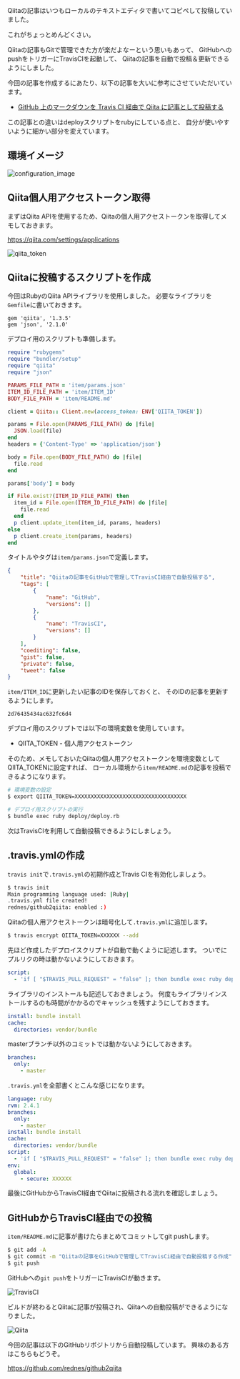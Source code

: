 Qiitaの記事はいつもローカルのテキストエディタで書いてコピペして投稿していました。

これがちょっとめんどくさい。

Qiitaの記事もGitで管理できた方が楽だよなーという思いもあって、
GitHubへのpushをトリガーにTravisCIを起動して、
Qiitaの記事を自動で投稿＆更新できるようにしました。


今回の記事を作成するにあたり、以下の記事を大いに参考にさせていただいています。

- [GitHub 上のマークダウンを Travis CI 経由で Qiita に記事として投稿する](https://qiita.com/miya0001/items/5702a6e4bba0535582f9)


この記事との違いはdeployスクリプトをrubyにしている点と、
自分が使いやすいように細かい部分を変えています。


## 環境イメージ

![configuration_image](https://raw.githubusercontent.com/rednes/github2qiita/master/item/image/configuration_image.png)

## Qiita個人用アクセストークン取得

まずはQiita APIを使用するため、Qiitaの個人用アクセストークンを取得してメモしておきます。

https://qiita.com/settings/applications


![qiita_token](https://raw.githubusercontent.com/rednes/github2qiita/master/item/image/qiita_token.png)

## Qiitaに投稿するスクリプトを作成

今回はRubyのQiita APIライブラリを使用しました。
必要なライブラリを`Gemfile`に書いておきます。

```ruby:Gemfile
gem 'qiita', '1.3.5'
gem 'json', '2.1.0'
```

デプロイ用のスクリプトも準備します。

```ruby:deploy/deploy.rb
require "rubygems"
require "bundler/setup"
require "qiita"
require "json"

PARAMS_FILE_PATH = 'item/params.json'
ITEM_ID_FILE_PATH = 'item/ITEM_ID'
BODY_FILE_PATH = 'item/README.md'

client = Qiita:: Client.new(access_token: ENV['QIITA_TOKEN'])

params = File.open(PARAMS_FILE_PATH) do |file|
  JSON.load(file)
end
headers = {'Content-Type' => 'application/json'}

body = File.open(BODY_FILE_PATH) do |file|
  file.read
end

params['body'] = body

if File.exist?(ITEM_ID_FILE_PATH) then
  item_id = File.open(ITEM_ID_FILE_PATH) do |file|
    file.read
  end
  p client.update_item(item_id, params, headers)
else
  p client.create_item(params, headers)
end
```

タイトルやタグは`item/params.json`で定義します。

```json:item/params.json
{
    "title": "Qiitaの記事をGitHubで管理してTravisCI経由で自動投稿する",
    "tags": [
        {
            "name": "GitHub",
            "versions": []
        },
        {
            "name": "TravisCI",
            "versions": []
        }
    ],
    "coediting": false,
    "gist": false,
    "private": false,
    "tweet": false
}
```

`item/ITEM_ID`に更新したい記事のIDを保存しておくと、
そのIDの記事を更新するようにします。

```:item/ITEM_ID
2d76435434ac632fc6d4
```


デプロイ用のスクリプトでは以下の環境変数を使用しています。

- QIITA_TOKEN - 個人用アクセストークン

そのため、メモしておいたQiitaの個人用アクセストークンを環境変数としてQIITA_TOKENに設定すれば、
ローカル環境から`item/README.md`の記事を投稿できるようになります。

```sh
# 環境変数の設定
$ export QIITA_TOKEN=XXXXXXXXXXXXXXXXXXXXXXXXXXXXXXXXXXX
```

```sh
# デプロイ用スクリプトの実行
$ bundle exec ruby deploy/deploy.rb
```

次はTravisCIを利用して自動投稿できるようにしましょう。


## .travis.ymlの作成

`travis init`で`.travis.yml`の初期作成とTravis CIを有効化しましょう。

```sh
$ travis init
Main programming language used: |Ruby|
.travis.yml file created!
rednes/github2qiita: enabled :)
```

Qiitaの個人用アクセストークンは暗号化して`.travis.yml`に追加します。

```sh
$ travis encrypt QIITA_TOKEN=XXXXXX --add
```

先ほど作成したデプロイスクリプトが自動で動くように記述します。
ついでにプルリクの時は動かないようにしておきます。

```yaml
script:
  - 'if [ "$TRAVIS_PULL_REQUEST" = "false" ]; then bundle exec ruby deploy/deploy.rb; fi'
```

ライブラリのインストールも記述しておきましょう。
何度もライブラリインストールするのも時間がかかるのでキャッシュを残すようにしておきます。

```yaml
install: bundle install
cache:
  directories: vendor/bundle
```

masterブランチ以外のコミットでは動かないようにしておきます。

```yaml
branches:
  only:
    - master
```

`.travis.yml`を全部書くとこんな感じになります。

```yaml:.travis.yml
language: ruby
rvm: 2.4.1
branches:
  only:
    - master
install: bundle install
cache:
  directories: vendor/bundle
script:
  - 'if [ "$TRAVIS_PULL_REQUEST" = "false" ]; then bundle exec ruby deploy/deploy.rb; fi'
env:
  global:
    - secure: XXXXXX
```

最後にGitHubからTravisCI経由でQiitaに投稿される流れを確認しましょう。

## GitHubからTravisCI経由での投稿

`item/README.md`に記事が書けたらまとめてコミットしてgit pushします。

```sh
$ git add -A
$ git commit -m "Qiitaの記事をGitHubで管理してTravisCi経由で自動投稿する作成"
$ git push
```

GitHubへの`git push`をトリガーにTravisCIが動きます。

![TravisCI](https://raw.githubusercontent.com/rednes/github2qiita/master/item/image/travisci.png)

ビルドが終わるとQiitaに記事が投稿され、Qiitaへの自動投稿ができるようになりました。

![Qiita](https://raw.githubusercontent.com/rednes/github2qiita/master/item/image/qiita.png)


今回の記事は以下のGitHubリポジトリから自動投稿しています。
興味のある方はこちらもどうぞ。

https://github.com/rednes/github2qiita


